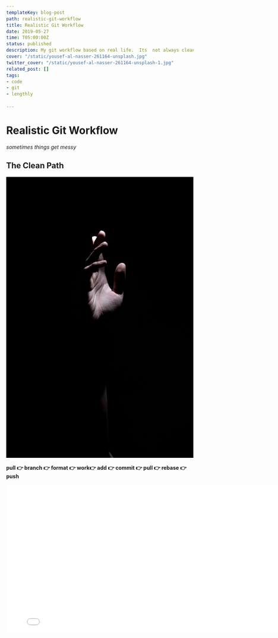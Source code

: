 ```yaml
---
templateKey: blog-post
path: realistic-git-workflow
title: Realistic Git Workflow
date: 2019-05-27
time: T05:00:00Z
status: published
description: My git workflow based on real life.  Its  not always clean and simple.
cover: "/static/yousef-al-nasser-261164-unsplash.jpg"
twitter_cover: "/static/yousef-al-nasser-261164-unsplash-1.jpg"
related_post: []
tags:
- code
- git
- lengthly

---
```

# Realistic Git Workflow

_sometimes things get messy_

## The Clean Path

![](/akira-hojo-652732-unsplash.jpg)

**pull 👉 branch 👉 format 👉 work👉 add 👉 commit 👉 pull 👉 rebase 👉 push**

<iframe src='./clean' height=400 width=800 frameborder=None, >

### Pull

As complicated as that seems it is pretty straight forward.  When you sit down to work the first thing you do is to **pull** down the teams latest working "develop" branch from git.

    git checkout develop
    git pull

### Branch

Next create a new branch with a name that will remind you of what you are working on.  For your own sanity choose something descriptive. It is easy to get too many similar branches going and forget which branch is which.

    git checkout -b ingest_product_id_table

### Format

If you know which files in existance that you will be editing before you start work it is a good idea to format them in a commit early on to keep your working commits separate from formatting.  This will make it easier for reviewers to distinguish from your changes and formatting fixes.

If your team agrees to a consistent formatting logic, sticks to it and always remembers to run the linting/fixing tools you should not have anything to  change.  But thats not what this post is about, its about the real world.  People forget to run linters, some don't care, some may not even be aware of the teams formatting guidelines.  Talk to your team about these things and get on the same page.

I care about formatting, we all should.  We want to put out the best work we can in  our craft.  Realistically though I dont really care about nit picky stuff, I just want things consistant so that it makes things easier to read without me taking the time to swap  out quotes, and fix line spacing. I want a tool to do it for me, and when that tool runs I dont want it mixing in the same commit as my work.

    black .
    git add .
    git commit -m "FIX formatted with black"

### Work

Make your changes to your code, test them, document them, clean it up, do what you do best.

### add and commit

Next you will need to stage files that have changed for commit, and commit them.  This can be done in stages to make it clear what the progression was to finish the task you were assigned.

**add all files**

        git add .

**add a single file**

    git add "path/to/myfile.ext"

**one line commit message**

Here make sure that you create clear messages so that others know.  There are whole posts out there showing how to better write clear commit messages and why you should, check out those posts for more information.

    git commit -m "FEAT ingested product id table on pipeline"

**multi-line commit message**

If you want some more information in your commit message run `git commit` without `-m` and it will pop you into your configured git editor, which is vim by default.

### Super quick vim primer

By default when you run `git commit` you will pop into a vim editor and may want to throw your keyboard before you figure out exactly how to get out of the damn thing.  First type `i` to insert text.  Type out your commit message. Then hit `esc` followed by `:x`.  This is the most basic things you need, and will get you through a commit message.  Vim is a whole topic on its own.

### Integrate your changes

Now that you have made your changes and commited them its time to integrate them into the codebase so that everyone else can see them.  It is likely that time has gone by, and others have made changes to the codebase since you have, so you will want to pull those down first then switch back to your branch.

    git checkout develop
    git pull
    git checkout ingest_product_id_table

Now you have the latest code changes and your work locally.  I prefer to rebase my work with the develop branch, pretending that I started my work after all of the other changes had occurred.  You can choose to merge, but I prefer not to have the extra merge commits in my PR.

    git rebase develop

### push

Now its time to push out to the remote repository and create your PR.

    git push --set-upstream ingest_product_id_table

Open your repository in your web browser and you should see that you have just pushed to a new branch and a  button to open a Pull Request (PR).

### Your Not Done yet

Opening a PR is not a done deal, it starts the conversation to get your code approved to be merged into the develop or main branch.  Your approver may have an idea to clean it up to make it more readable/maintainable, or something to make it more performant.  Remember that a second set of eyes sometimes has a new set of clarity that you do not as you have seen the work from start to end.  At this point they may request changes, discussion, or choose to accept and merge it in.

## Realistically

_We all hit some pitfalls along the way_

![](/ian-espinosa-177961-unsplash.jpg)

Things get dirty, the clean path is not always the path that is taken, but with git we can clean up our mess and make it look that way.

## I started working from main/develop before branching

_Pitfall #1_

This is my most common pitfall.  I get really excited to start work and jump right in.  Then when I go to make some commits I see that `main` branch staring me right in the face from my bash prompt.

**stash those changes away**

    git stash
    git checkout -b feature_branch
    git stash pop

**want to see what changes you have stashed away**

    git stash list

## I committed to the wrong branch

_Pitfall #2_

**Create a new branch**
_Solution #1_

It is common that I just forget to switch from the main/develop branch into my feature branch before starting work. You will first need to look at your `git log` and determine how many commits to go back or a git hash to go back to.


**CAUTION** `git reset --hard` will kill changes and you will never get them back if you did not first put them somewhere.  I myself have been burned by this command, there is no recovering from a **hard** reset.


    git log
    # note commit hash or ~n to go back to
    git branch feature_branch
    git reset --hard HEAD ~3
    # or
    git reset --hard a1b2c4d4

**Move to an Existing Branch**

Sometimes when juggling many different features we are in the middle of several branches and forget to switch between them.  If its the case that you already have a `feature_branch` for the feature that you are working on, you can use this solution.

    git status
    # note current_branch
    git checkout feature_branch
    git merge current_branch
    git reset --hard HEAD ~3
    # or
    git reset --hard a1b2c4d4


## Another feature was complete before mine
_pitfall #3_

This can be a big matter of preference of how to deal with this just google `merge` vs `rebase`.  For this particular pitfall I prefer to **`rebase`**.  When you look at the git log and commit history it will appear as if you made your changes after everyone else made theirs.  I do this to clean up the PR and make it easier for the approver to read.  There will be less merge commits, and less history to try to understand.

**Before pushing to the remote repository**

```bash
git fetch --all
# or
git checkout develop
git pull
git checkout feature_branch
# then
git rebase develop
```

**if its your first rodeo** or you are unsure how the rebase will go you can create a safty branch.

```bash
git branch saftey_feature_branch
git fetch --all
git rebase develop
git branch -D safety_feature_branch # deletes safety_feature_branch
```
